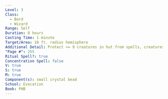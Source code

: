 ```yaml
---
Level: 3
Class:
  - Bard
  - Wizard
Range: Self
Duration: 8 hours
Casting Time: 1 minute
Target/Area: 10 ft. radius hemisphere
Additional Detail: Protect <= 9 creatures in hut from spells, creatures, elements.
"Page #": 255
Ritual Spell?: true
Concentration Spell: false
V: true
S: true
M: true
Component(s): small crystal bead
School: Evocation
Book: PHB
---
```

